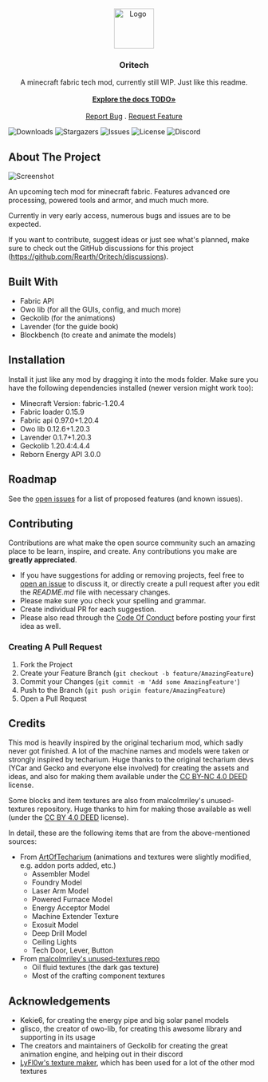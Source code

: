 <br/>
<p align="center">
  <a href="https://github.com/rearth/Oritech">
    <img src="https://github.com/Rearth/Oritech/assets/10100603/d459b3fa-ef6f-4675-99d7-c44a78a3cf71" alt="Logo" width="80" height="80">
  </a>

<h3 align="center">Oritech</h3>

<p align="center">
  A minecraft fabric tech mod, currently still WIP. Just like this readme.
  <br/>
  <br/>
  <a href="https://github.com/rearth/Oritech"><strong>Explore the docs TODO»</strong></a>
  <br/>
  <br/>
  <a href="https://github.com/rearth/Oritech/issues">Report Bug</a>
  .
  <a href="https://github.com/rearth/Oritech/issues">Request Feature</a>
</p>

![Downloads](https://img.shields.io/github/downloads/rearth/Oritech/total) ![Stargazers](https://img.shields.io/github/stars/rearth/Oritech?style=social) ![Issues](https://img.shields.io/github/issues/rearth/Oritech) ![License](https://img.shields.io/github/license/rearth/Oritech) ![Discord](https://img.shields.io/discord/1233448016128512082)


## About The Project

![Screenshot](https://github.com/Rearth/Oritech/assets/10100603/e94db022-b835-4dcf-8392-7b753ec74b26)

An upcoming tech mod for minecraft fabric. Features advanced ore processing, powered tools and armor, and much much more.

Currently in very early access, numerous bugs and issues are to be expected.

If you want to contribute, suggest ideas or just see what's planned, make sure to check out the GitHub discussions for this project (https://github.com/Rearth/Oritech/discussions).

## Built With

- Fabric API
- Owo lib (for all the GUIs, config, and much more)
- Geckolib (for the animations)
- Lavender (for the guide book)
- Blockbench (to create and animate the models)

## Installation

Install it just like any mod by dragging it into the mods folder. Make sure you have the following dependencies installed (newer version might work too):

- Minecraft Version: fabric-1.20.4
- Fabric loader 0.15.9
- Fabric api 0.97.0+1.20.4
- Owo lib 0.12.6+1.20.3
- Lavender 0.1.7+1.20.3
- Geckolib 1.20.4:4.4.4
- Reborn Energy API 3.0.0

## Roadmap

See the [open issues](https://github.com/rearth/Oritech/issues) for a list of proposed features (and known issues).

## Contributing

Contributions are what make the open source community such an amazing place to be learn, inspire, and create. Any
contributions you make are **greatly appreciated**.

* If you have suggestions for adding or removing projects, feel free
  to [open an issue](https://github.com/rearth/Oritech/issues/new) to discuss it, or directly create a pull request
  after you edit the *README.md* file with necessary changes.
* Please make sure you check your spelling and grammar.
* Create individual PR for each suggestion.
* Please also read through the [Code Of Conduct](https://github.com/rearth/Oritech/blob/main/CODE_OF_CONDUCT.md) before
  posting your first idea as well.

### Creating A Pull Request

1. Fork the Project
2. Create your Feature Branch (`git checkout -b feature/AmazingFeature`)
3. Commit your Changes (`git commit -m 'Add some AmazingFeature'`)
4. Push to the Branch (`git push origin feature/AmazingFeature`)
5. Open a Pull Request

## Credits

This mod is heavily inspired by the original techarium mod, which sadly never got finished. A lot of the machine names and models
were taken or strongly inspired by techarium. Huge thanks to the original techarium devs (YCar and Gecko and everyone else involved) for creating
the assets and ideas, and also for making them available under the [CC BY-NC 4.0 DEED](https://creativecommons.org/licenses/by-nc/4.0/) license.

Some blocks and item textures are also from malcolmriley's unused-textures repository. Huge thanks to him for making those available as well (under the [CC BY 4.0 DEED](https://creativecommons.org/licenses/by/4.0/) license).

In detail, these are the following items that are from the above-mentioned sources:
* From [ArtOfTecharium](https://github.com/Ycarx/artoftecharium) (animations and textures were slightly modified, e.g. addon ports added, etc.)
  * Assembler Model
  * Foundry Model
  * Laser Arm Model
  * Powered Furnace Model
  * Energy Acceptor Model
  * Machine Extender Texture
  * Exosuit Model
  * Deep Drill Model
  * Ceiling Lights
  * Tech Door, Lever, Button
* From [malcolmriley's unused-textures repo](https://github.com/malcolmriley/unused-textures)
  * Oil fluid textures (the dark gas texture)
  * Most of the crafting component textures

## Acknowledgements

* Kekie6, for creating the energy pipe and big solar panel models
* glisco, the creator of owo-lib, for creating this awesome library and supporting in its usage
* The creators and maintainers of Geckolib for creating the great animation engine, and helping out in their discord
* [LyFl0w's texture maker](https://github.com/LyFl0w/TextureMaker), which has been used for a lot of the other mod textures
